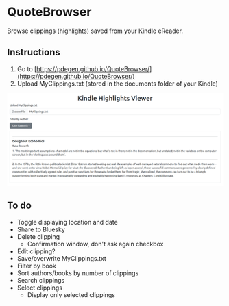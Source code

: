 # QuoteBrowser

Browse clippings (highlights) saved from your Kindle eReader.

## Instructions

1. Go to [https://pdegen.github.io/QuoteBrowser/](https://pdegen.github.io/QuoteBrowser/)
2. Upload MyClippings.txt (stored in the documents folder of your Kindle)

![image](data/example.png)

## To do

- Toggle displaying location and date
- Share to Bluesky
- Delete clipping
  - Confirmation window, don't ask again checkbox
- Edit clipping?
- Save/overwrite MyClippings.txt
- Filter by book
- Sort authors/books by number of clippings
- Search clippings
- Select clippings
  - Display only selected clippings
